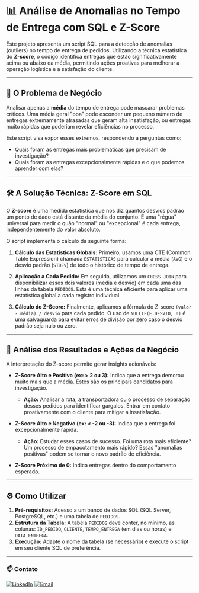 # 📊 Análise de Anomalias no Tempo de Entrega com SQL e Z-Score

Este projeto apresenta um script SQL para a detecção de anomalias (outliers) no tempo de entrega de pedidos. Utilizando a técnica estatística do **Z-score**, o código identifica entregas que estão significativamente acima ou abaixo da média, permitindo ações proativas para melhorar a operação logística e a satisfação do cliente.

---

## 🎯 O Problema de Negócio

Analisar apenas a **média** do tempo de entrega pode mascarar problemas críticos. Uma média geral "boa" pode esconder um pequeno número de entregas extremamente atrasadas que geram alta insatisfação, ou entregas muito rápidas que poderiam revelar eficiências no processo.

Este script visa expor esses extremos, respondendo a perguntas como:
- Quais foram as entregas mais problemáticas que precisam de investigação?
- Quais foram as entregas excepcionalmente rápidas e o que podemos aprender com elas?

---

## 🛠️ A Solução Técnica: Z-Score em SQL

O **Z-score** é uma medida estatística que nos diz quantos desvios padrão um ponto de dado está distante da média do conjunto. É uma "régua" universal para medir o quão "normal" ou "excepcional" é cada entrega, independentemente do valor absoluto.

O script implementa o cálculo da seguinte forma:

1.  **Cálculo das Estatísticas Globais:** Primeiro, usamos uma CTE (Common Table Expression) chamada `ESTATISTICAS` para calcular a média (`AVG`) e o desvio padrão (`STDEV`) de todo o histórico de tempo de entrega.

2.  **Aplicação a Cada Pedido:** Em seguida, utilizamos um `CROSS JOIN` para disponibilizar esses dois valores (média e desvio) em cada uma das linhas da tabela `PEDIDOS`. Esta é uma técnica eficiente para aplicar uma estatística global a cada registro individual.

3.  **Cálculo do Z-Score:** Finalmente, aplicamos a fórmula do Z-score `(valor - média) / desvio` para cada pedido. O uso de `NULLIF(E.DESVIO, 0)` é uma salvaguarda para evitar erros de divisão por zero caso o desvio padrão seja nulo ou zero.

---

## 🚀 Análise dos Resultados e Ações de Negócio

A interpretação do Z-score permite gerar insights acionáveis:

* **Z-Score Alto e Positivo (ex: > 2 ou 3):** Indica que a entrega demorou muito mais que a média. Estes são os principais candidatos para investigação.
    * **Ação:** Analisar a rota, a transportadora ou o processo de separação desses pedidos para identificar gargalos. Entrar em contato proativamente com o cliente para mitigar a insatisfação.

* **Z-Score Alto e Negativo (ex: < -2 ou -3):** Indica que a entrega foi excepcionalmente rápida.
    * **Ação:** Estudar esses casos de sucesso. Foi uma rota mais eficiente? Um processo de empacotamento mais rápido? Essas "anomalias positivas" podem se tornar o novo padrão de eficiência.

* **Z-Score Próximo de 0:** Indica entregas dentro do comportamento esperado.

---

## ⚙️ Como Utilizar

1.  **Pré-requisitos:** Acesso a um banco de dados SQL (SQL Server, PostgreSQL, etc.) e uma tabela de `PEDIDOS`.
2.  **Estrutura da Tabela:** A tabela `PEDIDOS` deve conter, no mínimo, as colunas: `ID_PEDIDO`, `CLIENTE`, `TEMPO_ENTREGA` (em dias ou horas) e `DATA_ENTREGA`.
3.  **Execução:** Adapte o nome da tabela (se necessário) e execute o script em seu cliente SQL de preferência.

---

### 📫 Contato

[![LinkedIn](https://img.shields.io/badge/-LinkedIn-0A66C2?style=for-the-badge&logo=linkedin&logoColor=white)](https://www.linkedin.com/in/gustavo-barbosa-868976-236/) [![Email](https://img.shields.io/badge/Email-gustavobarbosa7744@gmail.com-D14836?style=for-the-badge&logo=gmail&logoColor=white)](mailto:gustavobarbosa7744@gmail.com)
